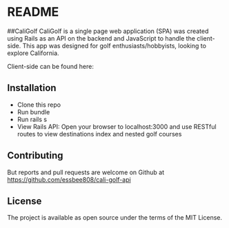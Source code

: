 # README

##CaliGolf
CaliGolf is a single page web application (SPA) was created using Rails as an API on the backend and JavaScript to handle the client-side. This app was designed for golf enthusiasts/hobbyists, looking to explore California. 

Client-side can be found here:

## Installation
* Clone this repo
* Run bundle
* Run rails s
* View Rails API: Open your browser to localhost:3000 and use RESTful routes to view destinations index and nested golf courses

## Contributing
But reports and pull requests are welcome on Github at https://github.com/essbee808/cali-golf-api

## License
The project is available as open source under the terms of the MIT License.

